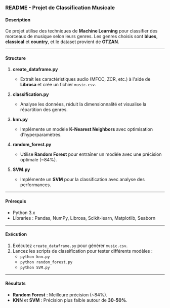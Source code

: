 ### README - Projet de Classification Musicale

#### Description  
Ce projet utilise des techniques de **Machine Learning** pour classifier des morceaux de musique selon leurs genres. Les genres choisis sont **blues**, **classical** et **country**, et le dataset provient de **GTZAN**.

---

#### Structure  
1. **create_dataframe.py**  
   - Extrait les caractéristiques audio (MFCC, ZCR, etc.) à l'aide de **Librosa** et crée un fichier `music.csv`.  

2. **classification.py**  
   - Analyse les données, réduit la dimensionnalité et visualise la répartition des genres.

3. **knn.py**  
   - Implémente un modèle **K-Nearest Neighbors** avec optimisation d'hyperparamètres.  

4. **random_forest.py**  
   - Utilise **Random Forest** pour entraîner un modèle avec une précision optimale (~84%).

5. **SVM.py**  
   - Implémente un **SVM** pour la classification avec analyse des performances.

---

#### Prérequis  
- Python 3.x  
- Libraries : Pandas, NumPy, Librosa, Scikit-learn, Matplotlib, Seaborn  

---

#### Exécution  
1. Exécutez `create_dataframe.py` pour générer `music.csv`.  
2. Lancez les scripts de classification pour tester différents modèles :  
   - `python knn.py`  
   - `python random_forest.py`  
   - `python SVM.py`  

---

#### Résultats  
- **Random Forest** : Meilleure précision (~84%).  
- **KNN** et **SVM** : Précision plus faible autour de **30-50%**.
